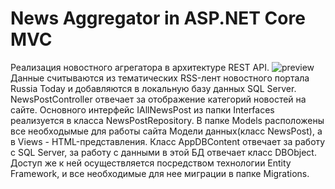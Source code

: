 # News Aggregator in ASP.NET Core MVC
Реализация новостного агрегатора в архитектуре REST API.
![preview](aggregator.gif)
Данные считываются из тематических RSS-лент новостного портала Russia Today и добавляются в локальную базу данных SQL Server.
NewsPostController отвечает за отображение категорий новостей на сайте. Основного интерфейс IAllNewsPost из папки Interfaces реализуется в класса NewsPostRepository.
В папке Models расположены все необходымые для работы сайта Модели данных(класс NewsPost), а в Views - HTML-представления.
Класс AppDBContent отвечает за работу c SQL Server, за работу с данными в этой БД отвечает класс DBObject. Доступ же к ней осуществляется посредством технологии Entity Framеwork, и все необходимые для нее миграции в папке Migrations. 